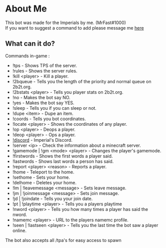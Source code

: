 # About Me

This bot was made for the Imperials by me. (MrFast#1000)<br />
If you want to suggest a command to add please message me [here](https://discord.gg/3QG8tt4PTQ)

## What can it do?

Commands in-game :
* !tps - Shows TPS of the server.
* !rules - Shows the server rules.
* !kill \<player> - Kill a player.
* !2bqueue - Tells you the length of the priority and normal queue on 2b2t.org.
* !2bstats \<player> - Tells you player stats on 2b2t.org.
* !no - Makes the bot say NO.
* !yes - Makes the bot say YES.
* !sleep - Tells you if you can sleep or not.
* !dupe \<item> - Dupe an item.
* !coords - Tells you bot coordinates.
* !locate \<player> - Shows the coordinates of any player.
* !op \<player> - Deops a player.
* !deop \<player> - Ops a player.
* [!discord](https://discord.gg/3QG8tt4PTQ) - Imperial's Discord.
* !server \<ip> - Check the information about a minecraft server.
* !gamemode \| !gm \<mode> \<player> - Сhanges the player's gamemode.
* !firstwords - Shows the first words a player said.
* !lastwords - Shows last words a person has said.
* !report \<player> \<reason> - Reports a player.
* !home - Teleport to the home.
* !sethome - Sets your home.
* !delhome - Deletes your home.
* !lm \| !leavemessage \<message> - Sets leave message.
* !jm \| !joinmessage \<message> - Sets join message.
* !jd \| !joindate - Tells you your join date.
* !pt \| !playtime \<player> - Tells you a players playtime
* !nword \<player> - Tells you how many times a player has said the nword.
* !namemc \<player> - URL to the players namemc profile.
* !seen \| !lastseen \<player> - Tells you the last time the bot saw a player online.

The bot also accepts all /tpa's for easy access to spawn
